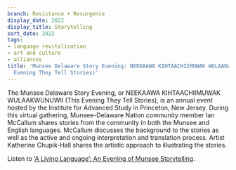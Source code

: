 ```yaml
---
branch: Resistance + Resurgence
display_date: 2022
display_title: Storytelling
sort_date: 2022
tags:
- language revitalization
- art and culture
- alliances
title: 'Munsee Delaware Story Evening: NEEKAAWA KIHTAACHIIMUWAK WULAAKWUNUWII (This
  Evening They Tell Stories)'
---
```


The Munsee Delaware Story Evening, or NEEKAAWA KIHTAACHIIMUWAK WULAAKWUNUWII (This Evening They Tell Stories), is an annual event hosted by the Institute for Advanced Study in Princeton, New Jersey. During this virtual gathering, Munsee-Delaware Nation community member Ian McCallum shares stories from the community in both the Munsee and English languages. McCallum discusses the background to the stories as well as the active and ongoing interpretation and translation process. Artist Katherine Chupik-Hall shares the artistic approach to illustrating the stories. 

Listen to [‘A Living Language’: An Evening of Munsee Storytelling](https://www.dailyprincetonian.com/article/2023/02/munsee-princeton-indigenous-language-story-evening-institute-advanced-study-canada).
